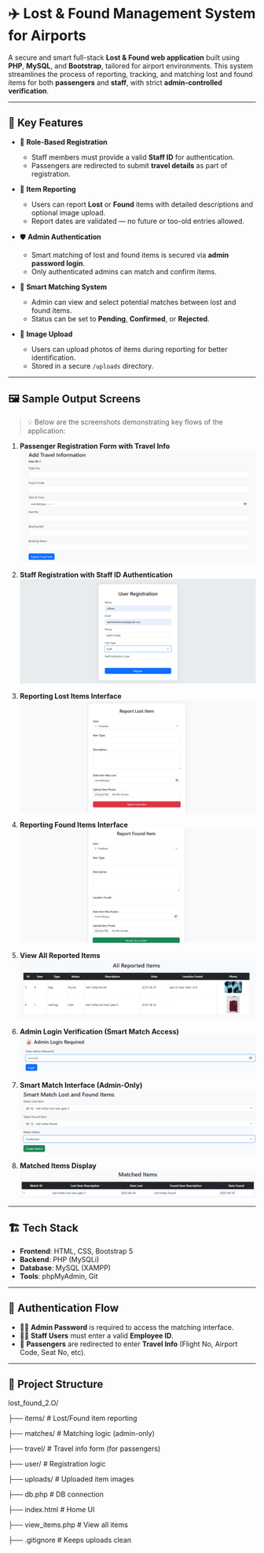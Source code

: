 # ✈️ Lost & Found Management System for Airports

A secure and smart full-stack **Lost & Found web application** built using **PHP**, **MySQL**, and **Bootstrap**, tailored for airport environments. This system streamlines the process of reporting, tracking, and matching lost and found items for both **passengers** and **staff**, with strict **admin-controlled verification**.

---

## 🔑 Key Features

- 👤 **Role-Based Registration**
  - Staff members must provide a valid **Staff ID** for authentication.
  - Passengers are redirected to submit **travel details** as part of registration.

- 🧾 **Item Reporting**
  - Users can report **Lost** or **Found** items with detailed descriptions and optional image upload.
  - Report dates are validated — no future or too-old entries allowed.

- 🛡️ **Admin Authentication**
  - Smart matching of lost and found items is secured via **admin password login**.
  - Only authenticated admins can match and confirm items.

- 🤝 **Smart Matching System**
  - Admin can view and select potential matches between lost and found items.
  - Status can be set to **Pending**, **Confirmed**, or **Rejected**.

- 📸 **Image Upload**
  - Users can upload photos of items during reporting for better identification.
  - Stored in a secure `/uploads` directory.

---

## 🖼️ Sample Output Screens

> 💡 Below are the screenshots demonstrating key flows of the application:

1. **Passenger Registration Form with Travel Info**
   ![Passenger Registration](screenshots/1_passenger_registration.png)

2. **Staff Registration with Staff ID Authentication**
   ![Staff Registration](screenshots/2_staff_registration.png)

3. **Reporting Lost Items Interface**
   ![Report Lost](screenshots/3_report_lost.png)

4. **Reporting Found Items Interface**
   ![Report Found](screenshots/4_report_found.png)

5. **View All Reported Items**
   ![Reported Items List](screenshots/5_reported_items_list.png)

6. **Admin Login Verification (Smart Match Access)**
   ![Admin Login](screenshots/6_admin_login.png)

7. **Smart Match Interface (Admin-Only)**
   ![Smart Match Interface](screenshots/7_smart_match.png)

8. **Matched Items Display**
   ![Matched Items](screenshots/8_matched_items_list.png)

---

## 🏗️ Tech Stack

- **Frontend**: HTML, CSS, Bootstrap 5
- **Backend**: PHP (MySQLi)
- **Database**: MySQL (XAMPP)
- **Tools**: phpMyAdmin, Git

---

## 🔐 Authentication Flow

- 👨‍✈️ **Admin Password** is required to access the matching interface.
- 👨‍🔧 **Staff Users** must enter a valid **Employee ID**.
- 🧳 **Passengers** are redirected to enter **Travel Info** (Flight No, Airport Code, Seat No, etc).

---

## 📂 Project Structure

lost_found_2.O/

├── items/ # Lost/Found item reporting

├── matches/ # Matching logic (admin-only)

├── travel/ # Travel info form (for passengers)

├── user/ # Registration logic

├── uploads/ # Uploaded item images

├── db.php # DB connection

├── index.html # Home UI

├── view_items.php # View all items

├── .gitignore # Keeps uploads clean

